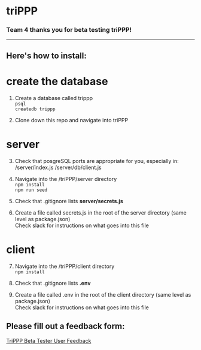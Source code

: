 # triPPP

### Team 4 thanks you for beta testing **triPPP**!
---

## Here's how to install:

# create the database
1. Create a database called trippp  
`psql`   
`createdb trippp`
  
2. Clone down this repo and navigate into triPPP
  
# server
3. Check that posgreSQL ports are appropriate for you, especially in:
   /server/index.js
   /server/db/client.js
     
4. Navigate into the /triPPP/server directory  
`npm install`   
`npm run seed`
  
5. Check that .gitignore lists **server/secrets.js**
     
6. Create a file called secrets.js in the root of the server directory (same level as package.json)  
   Check slack for instructions on what goes into this file
     
# client
7. Navigate into the /triPPP/client directory  
`npm install`
  
8. Check that .gitignore lists **.env**
     
9. Create a file called .env in the root of the client directory (same level as package.json)  
   Check slack for instructions on what goes into this file  

## Please fill out a feedback form:
[TriPPP Beta Tester User Feedback](https://docs.google.com/forms/d/e/1FAIpQLSdLobyI2oW-gHR8zIOA_pzTvsHACuLUMQSxEuYpKycBuZs_DQ/viewform)